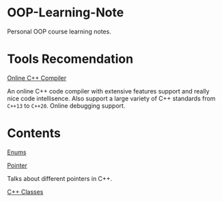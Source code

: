 # OOP-Learning-Note
Personal OOP course learning notes.

# Tools Recomendation

[Online C++ Compiler](https://www.onlinegdb.com/online_c++_compiler)

An online C++ code compiler with extensive features support and really nice code intellisence. Also support a large variety of C++ standards from `C++13` to `C++20`. Online debugging support.

# Contents

[Enums](enum.md)

[Pointer](./pointer.md)

Talks about different pointers in C++.

[C++ Classes](./class)

